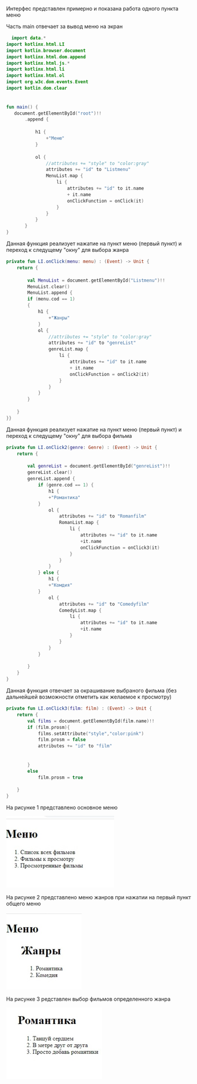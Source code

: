 Интерфес представлен примерно и показана работа одного пункта меню



  Часть main отвечает за вывод меню на экран

 ```Kotlin
   import data.*
import kotlinx.html.LI
import kotlin.browser.document
import kotlinx.html.dom.append
import kotlinx.html.js.*
import kotlinx.html.li
import kotlinx.html.ol
import org.w3c.dom.events.Event
import kotlin.dom.clear


fun main() {
    document.getElementById("root")!!
        .append {

            h1 {
                +"Меню"
            }

            ol {
                //attributes += "style" to "color:gray"
                attributes += "id" to "Listmenu"
                MenuList.map {
                    li {
                        attributes += "id" to it.name
                        + it.name
                        onClickFunction = onClick(it)
                    }
                }
            }
        }
}
```

Данная функция реализует нажатие на пункт меню (первый пункт) и переход к следущему "окну" для выбора жанра

```Kotlin
private fun LI.onClick(menu: menu) : (Event) -> Unit {
    return {

        val MenuList = document.getElementById("Listmenu")!!
        MenuList.clear()
        MenuList.append {
        if (menu.cod == 1)
        {
            h1 {
                +"Жанры"
            }
            ol {
                //attributes += "style" to "color:gray"
                attributes += "id" to "genreList"
                genreList.map {
                    li {
                        attributes += "id" to it.name
                        + it.name
                        onClickFunction = onClick2(it)
                    }
                }
            }
        }

    }
}}

```

Данная функция реализует нажатие на пункт меню (первый пункт) и переход к следущему "окну" для выбора фильма


```Kotlin
private fun LI.onClick2(genre: Genre) : (Event) -> Unit {
    return {

        val genreList = document.getElementById("genreList")!!
        genreList.clear()
        genreList.append {
            if (genre.cod == 1) {
                h1 {
                +"Романтика"
            }
                ol {
                    attributes += "id" to "Romanfilm"
                    RomanList.map {
                        li {
                            attributes += "id" to it.name
                            +it.name
                            onClickFunction = onClick3(it)
                        }
                    }
                }
            } else {
                h1 {
                +"Комдия"
            }
                ol {
                    attributes += "id" to "Comedyfilm"
                    ComedyList.map {
                        li {
                            attributes += "id" to it.name
                            +it.name
                        }
                    }
                }
            }

        }
    }
}

```
Данная функция отвечает за окрашивание выбраного фильма (без дальнейшей возможности отметить как желаемое к просмотру)

```Kotlin
private fun LI.onClick3(film: film) : (Event) -> Unit {
    return {
        val films = document.getElementById(film.name)!!
        if (film.prosm){
            films.setAttribute("style","color:pink")
            film.prosm = false
            attributes += "id" to "film"


        }
        else
            film.prosm = true

    }
}
```


На рисунке 1 представлено основное меню

<img src = 1.jpg>

На рисунке 2 представлено меню жанров при нажатии на первый пункт общего меню

<img src = 2.jpg>

На рисунке 3 редставлен выбор фильмов определенного жанра

<img src = 33.jpg>